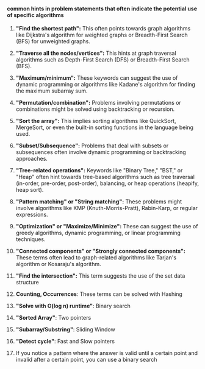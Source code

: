 #### common hints in problem statements that often indicate the potential use of specific algorithms

1. **"Find the shortest path":** This often points towards graph algorithms like Dijkstra's algorithm for weighted graphs or Breadth-First Search (BFS) for unweighted graphs.

2. **"Traverse all the nodes/vertices":** This hints at graph traversal algorithms such as Depth-First Search (DFS) or Breadth-First Search (BFS).

3. **"Maximum/minimum":** These keywords can suggest the use of dynamic programming or algorithms like Kadane's algorithm for finding the maximum subarray sum.

4. **"Permutation/combination":** Problems involving permutations or combinations might be solved using backtracking or recursion.

5. **"Sort the array":** This implies sorting algorithms like QuickSort, MergeSort, or even the built-in sorting functions in the language being used.

6. **"Subset/Subsequence":** Problems that deal with subsets or subsequences often involve dynamic programming or backtracking approaches.

7. **"Tree-related operations":** Keywords like "Binary Tree," "BST," or "Heap" often hint towards tree-based algorithms such as tree traversal (in-order, pre-order, post-order), balancing, or heap operations (heapify, heap sort).

8. **"Pattern matching" or "String matching":** These problems might involve algorithms like KMP (Knuth-Morris-Pratt), Rabin-Karp, or regular expressions.

9. **"Optimization" or "Maximize/Minimize":** These can suggest the use of greedy algorithms, dynamic programming, or linear programming techniques.

10. **"Connected components" or "Strongly connected components":** These terms often lead to graph-related algorithms like Tarjan's algorithm or Kosaraju's algorithm. 

11. **"Find the intersection":** This term suggests the use of the set data structure

13. **Counting, Occurrences**: These terms can be solved with Hashing

14. **"Solve with O(log n) runtime"**: Binary search

15. **"Sorted Array"**: Two pointers

16. **"Subarray/Substring"**: Sliding Window

17. **"Detect cycle"**: Fast and Slow pointers

18. If you notice a pattern where the answer is valid until a certain point and invalid after a certain point, you can use a binary search

<!-- I got to RUNTIME ANALYSIS IN THE DSA BOOK -->